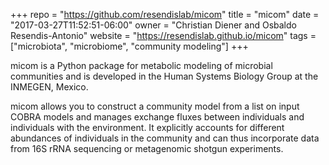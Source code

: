 +++
repo = "https://github.com/resendislab/micom"
title = "micom"
date = "2017-03-27T11:52:51-06:00"
owner = "Christian Diener and Osbaldo Resendis-Antonio"
website = "https://resendislab.github.io/micom"
tags = ["microbiota", "microbiome", "community modeling"]
+++

micom is a Python package for metabolic modeling of microbial communities
and is developed in the Human Systems Biology Group at the INMEGEN, Mexico.

micom allows you to construct a community model from a list on input COBRA
models and manages exchange fluxes between individuals and individuals with the
environment. It explicitly accounts for different abundances of individuals in
the community and can thus incorporate data from 16S rRNA sequencing or metagenomic
shotgun experiments.
